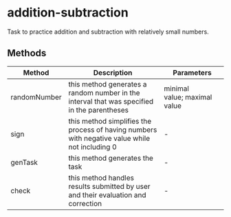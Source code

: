 # addition-subtraction

Task to practice addition and subtraction with relatively small numbers.

## Methods

<!-- @vuese:addition-subtraction:methods:start -->
|Method|Description|Parameters|
|---|---|---|
|randomNumber|this method generates a random number in the interval that was specified in the parentheses|minimal value;&nbsp;maximal value|
|sign|this method simplifies the process of having numbers with negative value while not including 0|-|
|genTask|this method generates the task|-|
|check|this method handles results submitted by user and their evaluation and correction|-|

<!-- @vuese:addition-subtraction:methods:end -->


